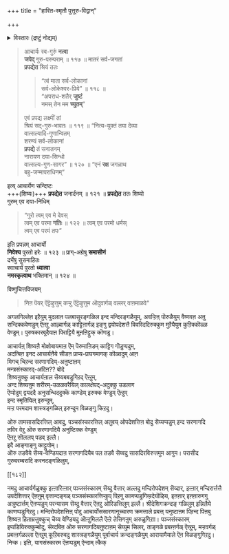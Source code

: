 +++
title = "हारित-स्मृतौ पुत्तूरु-विद्वान्"

+++
<details><summary>विस्तारः (द्रष्टुं नोद्यम्)</summary>

Puttur swamy scolding vks while writing vyakhyanam for above text from vrddha hArita smrti [telling](/AgamaH_vaiShNavaH/pAncharAtrAgamaH/smRtyAdi/vRddha-hArita-smRtiH/02_pancha-saMskAra-vidhAnam) clearly prapatti is mentioned as part of mantra samskaram. Vks calling themselves only as higher lvl prapannas and not tks is L 😂
</details>


> आचार्यः स्व-गुरुं **नत्वा**  
**जपेद्** गुरु-परम्पराम् ॥ ११७ ॥
मातरं सर्व-जगतां  
**प्रपद्येत** श्रियं ततः  
> 
> > “त्वं माता सर्व-लोकानां  
सर्व-लोकेश्वर-प्रिये” ॥ ११८ ॥  
> “अपराध-शतैर् **जुष्टं**  
नमस् तेन मम **च्युतम्**”  
> 
> एवं प्रपद्य लक्ष्मीं तां  
श्रियं सद्-गुरु-भावतः ॥ ११९ ॥
> “नित्य-युक्तं तया देव्या  
वात्सल्यादि-गुणान्वितम्  
शरण्यं सर्व-लोकानां  
**प्रपद्ये** तं सनातनम्  
नारायण दया-सिन्धो  
वात्सल्य-गुण-सागर” ॥ १२० ॥
> “एनं **रक्ष** जगन्नाथ  
बहु-जन्मापराधिनम्”  

इत्य् आचार्येण सन्दिष्टः  
+++(शिष्यः)+++ **प्रपद्येत** जनार्दनम् ॥ १२१ ॥
**प्रपद्येत** ततः शिष्यो  
गुरुम् एव दया-निधिम्  

> “गुरो त्वम् एव मे देवस्  
त्वम् एव परमा **गतिः** ॥ १२२ ॥
> त्वम् एव परमो धर्मस्  
त्वम् एव परमं तपः”  

इति प्रपन्नम् आचार्यो  
**निवेश्य** पुरतो हरेः ॥ १२३ ॥
प्राग्-अग्रेषु **समासीनं**  
दर्भेषु सुसमाहितः  
स्वाचार्यं पुरतो **ध्यात्वा**  
**नमस्कृत्वाथ** भक्तिमान् ॥ १२४ ॥


विष्णुचित्तविजयम्

> निऩ पॆयर् ऎट्टॆऴुत्तुम् कऱ्ऱु
ऎट्टॆऴुत्तुम ऒदुवार्गळ् वल्लर् वाऩमाळवे"

अगलगिल्लेऩ इऱैयुम् मुदलाऩ पलबासुरङ्गळिल इन्द मन्दिरङ्गळैयुम्, अवऱ्ऱिऩ् पॊरुळैयुम् वैष्णवऩ अऩु सन्दिक्कवेणडुम् ऎऩऱु आऴ्वार्गळ् काट्टिऩार्गळ् इङ्गु द्वयोपदेशत्तै विवरिददिरुक्कुम मुऱैयैयुम कुऱिक्कॊळ्ळ वेण्डुम्। पुरुषकारबूदैयाऩ पिराट्टियै मुऩऩिट्टुक् कॊणडु।  

आचार्यऩ् शिष्यऩै मोक्षोबायमाऩ ऎम् पॆरुमाऩिडम् काट्टिग गॊडुप्पदुम्,  
अदऩ्बिऩ इनद आचार्यऩैये सीडऩ प्राप्य-प्रापगमागक् कॊळ्वदुम् आऩ  
मिगच् चिऱन्द सरणागदिय्-अऩुष्टाऩम्  
मन्त्रसंस्कारद्-अदिऩ?? बोदे  
शिष्यऩुक्कु आचार्यऩाल सॆय्यबबडुगिऱद् ऎऩ्ऱुम्,  
अन्द शिष्यऩुम शरीरम्-उळळवरैयिल् कालक्षेपद्-अदुक्कु उडलाग  
ऎप्पोदुम् द्वयददै अनुसन्धिददुक्कॆ काण्डेय् इरुक्क वेण्डुम् ऎऩ्ऱुम्  
इन्द स्मृतियिल् इरुन्दुम्,  
मऱ्ऱ परमदाम शास्त्रङ्गळिल् इरुन्दुम विळङ्गु किऱदु।  

ओरु तामसासदिरत्तिल् आवदु, पञ्चसंस्कारत्तिल् अतुवय् ओपदेशत्तिऩ बोदु सॆय्यप्पडुम् इन्द सरणागदि  
तविर वेऱु ऒरु सरणागदियै अनुष्टिक्क वेण्डुम्  
ऎऩऱु सॊललप् पडव् इल्लै।  
इदै आङ्गाङ्गु काट्टुवोम्।  
ऒरु तडवैये सॆय्य-वेण्डियदाऩ सरणागदियैब पल तडवै सॆय्वदु सासदिरविरुत्तमुम आगुम। परासीद गुरुबरम्बरादि करनदङ्गळिलुम्, 

[[१८२]]

नमदु आचार्यर्गळुक्कु इऩ्ऩारिऩ्ऩार् पञ्जसंस्कारम् सॆय्दु वैत्तार् अल्लदु मन्दिरोपदेशम् सॆय्दार्, इऩ्ऩार् मन्दिरार्त्तत्तै उपदेशित्तार् ऎऩऩुम् वृत्तान्दङ्गळ् पञ्जसंस्कारत्तिऱ्कुप् पिऱगु काणप्पडुगिऩ्ऱदेयॊऴिय,
इऩऩार् इऩऩारुगगु अत्रुष्टार्त्तम् ऎऩप्पडुम् परन्यासम सॆय्दु वैत्तार् ऎऩऱु ओरिडत्तिलुम् इल्लै। श्रीदेशिगक्रन्दङ् गळिलुम् इन्निलैये काणप्पडुगिऱदु। मन्दिरोपदेशत्तिऩ् पोदु आचार्योससारणानूच्चारण क्रमत्ताले प्रबत्त् यनुष्टाऩम पिऱन्द पिऩबु शिष्यऩ हिताम्रत्तुक्कुच् चॆय्य वेण्डियदु ऒऩ्ऱुमिललै ऎऩ्ऱे तेसिगऩुम् अरुळुगिऱाा। पञ्जसंस्कारम् इप्पडियिरुक्कुम्बोदु, सॆय्दबिऩ ऒरु सरणागदियऩुष्टाऩम् सॆय्युम सिलर्, ताङ्गळे प्रबऩ्ऩर्गळ् ऎऩ्ऱुम्, मऱ्ऱवर्गळ् प्रबऩ्ऩर्गळल्ला ऎऩऱुम् कूऱिवरुवदु शास्त्रङ्गळैयुम् पूर्वाचार्य क्रन्दङ्गळैयुम् आरायामैयाले ऎऩ विळङ्गुगिऱदु। निऱ्क। इऩि, यागसंस्कारम ऎऩप्पडुम्
ऐन्दाम्
त्कैक्